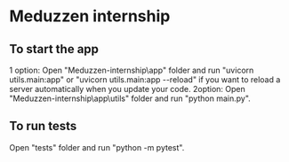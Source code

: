 # Meduzzen internship

## To start the app
1 option: Open "Meduzzen-internship\app" folder and run "uvicorn utils.main:app" or "uvicorn utils.main:app --reload" if you want to reload a server automatically when you update your code.
2option: Open "Meduzzen-internship\app\utils" folder and run "python main.py".

## To run tests
Open "tests" folder and run "python -m pytest".